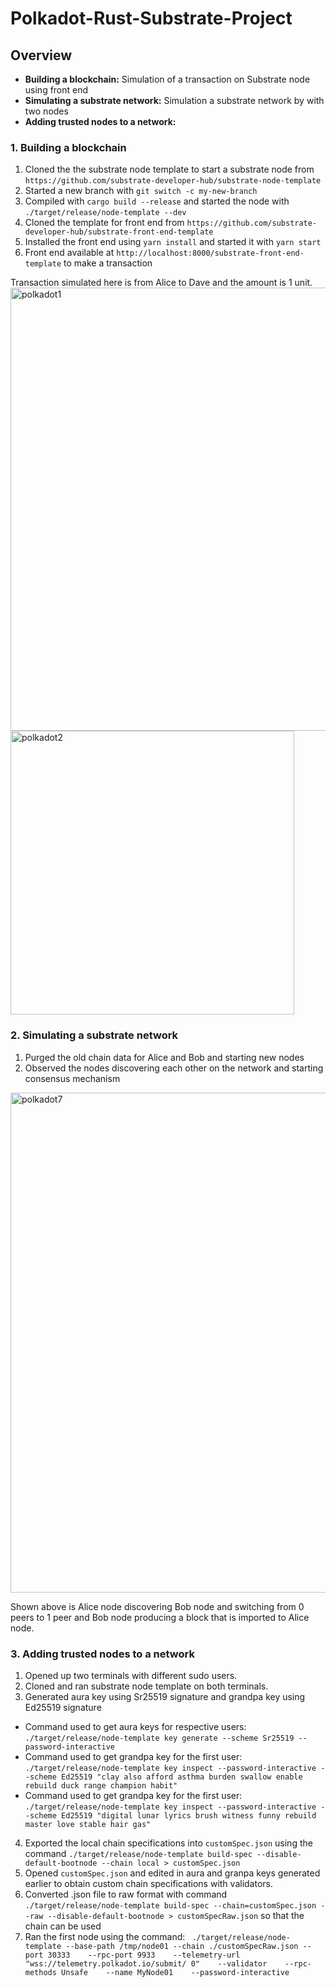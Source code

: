 # Polkadot-Rust-Substrate-Project

## Overview

- **Building a blockchain:** Simulation of a transaction on Substrate node using front end
- **Simulating a substrate network:** Simulation a substrate network by with two nodes
- **Adding trusted nodes to a network:**

### 1. Building a blockchain
1. Cloned the the substrate node template to start a substrate node from `https://github.com/substrate-developer-hub/substrate-node-template`
2. Started a new branch with `git switch -c my-new-branch`
3. Compiled with `cargo build --release` and started the node with `./target/release/node-template --dev`
4. Cloned the template for front end from `https://github.com/substrate-developer-hub/substrate-front-end-template`
5. Installed the front end using `yarn install` and started it with `yarn start`
6. Front end available at `http://localhost:8000/substrate-front-end-template` to make a transaction

Transaction simulated here is from Alice to Dave and the amount is 1 unit.
<img width="709" alt="polkadot1" src="https://github.com/akkayadila/-Polkadot-Rust-Substrate-Project/assets/133990573/f8968183-d7c9-4e1c-9d6b-81edd54a7a1b">
<img width="454" alt="polkadot2" src="https://github.com/akkayadila/-Polkadot-Rust-Substrate-Project/assets/133990573/9b3575e1-b1db-4b1c-a5c3-91d8e0c9f103">

### 2. Simulating a substrate network
1. Purged the old chain data for Alice and Bob and starting new nodes
2. Observed the nodes discovering each other on the network and starting consensus mechanism

<img width="800" alt="polkadot7" src="https://github.com/akkayadila/-Polkadot-Rust-Substrate-Project/assets/133990573/ac687586-eb95-4032-a2b2-f15408a8a7a3">

Shown above is Alice node discovering Bob node and switching from 0 peers to 1 peer and Bob node producing a block that is imported to Alice node.

### 3. Adding trusted nodes to a network
1. Opened up two terminals with different sudo users.
2. Cloned and ran substrate node template on both terminals.
3. Generated aura key using Sr25519 signature and grandpa key using Ed25519 signature
  - Command used to get aura keys for respective users: `./target/release/node-template key generate --scheme Sr25519 --password-interactive`
  - Command used to get grandpa key for the first user: `./target/release/node-template key inspect --password-interactive --scheme Ed25519 "clay also afford asthma burden swallow enable rebuild duck range champion habit"`
  - Command used to get grandpa key for the first user: `./target/release/node-template key inspect --password-interactive --scheme Ed25519 "digital lunar lyrics brush witness funny rebuild master love stable hair gas"`
4. Exported the local chain specifications into `customSpec.json` using the command `./target/release/node-template build-spec --disable-default-bootnode --chain local > customSpec.json`
5. Opened `customSpec.json` and edited in aura and granpa keys generated earlier to obtain custom chain specifications with validators.
6. Converted .json file to raw format with command `./target/release/node-template build-spec --chain=customSpec.json --raw --disable-default-bootnode > customSpecRaw.json` so that the chain can be used
7. Ran the first node using the command:
` ./target/release/node-template
  --base-path /tmp/node01
  --chain ./customSpecRaw.json
  --port 30333 
  --rpc-port 9933 
  --telemetry-url "wss://telemetry.polkadot.io/submit/ 0" 
  --validator 
  --rpc-methods Unsafe 
  --name MyNode01 
  --password-interactive`
   
